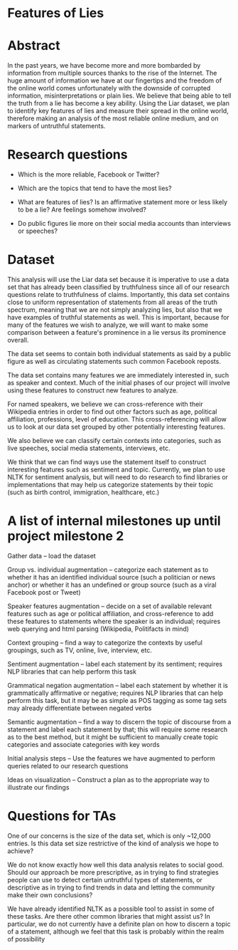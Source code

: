# Features of Lies

# Abstract
In the past years, we have become more and more bombarded by information from multiple sources thanks to the rise of the Internet. The huge amount of information we have at our fingertips and the freedom of the online world comes unfortunately with the downside of corrupted information, misinterpretations or plain lies. We believe that being able to tell the truth from a lie has become a key ability. Using the Liar dataset, we plan to identify key features of lies and measure their spread in the online world, therefore making an analysis of the most reliable online medium, and on markers of untruthful statements.

# Research questions
- Which is the more reliable, Facebook or Twitter?

- Which are the topics that tend to have the most lies?

- What are features of lies? Is an affirmative statement more
or less likely to be a lie? Are feelings somehow involved?

- Do public figures lie more on their social media accounts 
than interviews or speeches?


# Dataset
This analysis will use the Liar data set because it is imperative to use a data set that has already been classified by truthfulness since all of our research questions relate to truthfulness of claims. Importantly, this data set contains close to uniform representation of statements from all areas of the truth spectrum, meaning that we are not simply analyzing lies, but also that we have examples of truthful statements as well. This is important, because for many of the features we wish to analyze, we will want to make some comparison between a feature's prominence in a lie versus its prominence overall.

The data set seems to contain both individual statements as said by a public figure as well as circulating statements such common Facebook reposts.

The data set contains many features we are immediately interested in, such as speaker and context. Much of the initial phases of our project will involve using these features to construct new features to analyze.

For named speakers, we believe we can cross-reference with their Wikipedia entries in order to find out other factors such as age, political affiliation, professions, level of education. This cross-referencing will allow us to look at our data set grouped by other potentially interesting features. 

We also believe we can classify certain contexts into categories, such as live speeches, social media statements, interviews, etc.

We think that we can find ways use the statement itself to construct interesting features such as sentiment and topic. Currently, we plan to use NLTK for sentiment analysis, but will need to do research to find libraries or implementations that may help us categorize statements by their topic (such as birth control, immigration, healthcare, etc.)


# A list of internal milestones up until project milestone 2

Gather data – load the dataset

Group vs. individual augmentation – categorize each statement as to whether it has an identified individual source (such a politician or news anchor) or whether it has an undefined or group source (such as a viral Facebook post or Tweet)

Speaker features augmentation – decide on a set of available relevant features such as age or political affiliation, and cross-reference to add these features to statements where the speaker is an individual; requires web querying and html parsing (Wikipedia, Politifacts in mind)

Context grouping – find a way to categorize the contexts by useful groupings, such as TV, online, live, interview, etc.

Sentiment augmentation – label each statement by its sentiment; requires NLP libraries that can help perform this task 

Grammatical negation augmentation – label each statement by whether it is grammatically affirmative or negative; requires NLP libraries that can help perform this task, but it may be as simple as POS tagging as some tag sets may already differentiate between negated verbs

Semantic augmentation – find a way to discern the topic of discourse from a statement and label each statement by that; this will require some research as to the best method, but it might be sufficient to manually create topic categories and associate categories with key words

Initial analysis steps – Use the features we have augmented to perform queries related to our research questions

Ideas on visualization – Construct a plan as to the appropriate way to illustrate our findings

# Questions for TAs

One of our concerns is the size of the data set, which is only ~12,000 entries. Is this data set size restrictive of the kind of analysis we hope to achieve?

We do not know exactly how well this data analysis relates to social good. Should our approach be more prescriptive, as in trying to find strategies people can use to detect certain untruthful types of statements, or descriptive as in trying to find trends in data and letting the community make their own conclusions?

We have already identified NLTK as a possible tool to assist in some of these tasks. Are there other common libraries that might assist us? In particular, we do not currently have a definite plan on how to discern a topic of a statement, although we feel that this task is probably within the realm of possibility
